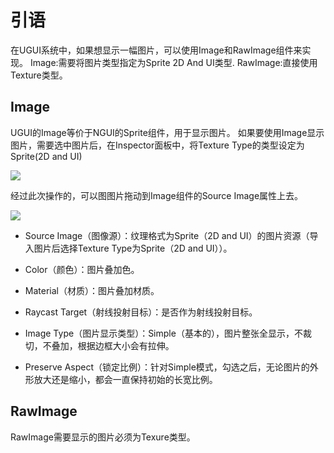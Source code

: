 # 引语

在UGUI系统中，如果想显示一幅图片，可以使用Image和RawImage组件来实现。
Image:需要将图片类型指定为Sprite 2D And UI类型.
RawImage:直接使用Texture类型。

## Image

UGUI的Image等价于NGUI的Sprite组件，用于显示图片。
如果要使用Image显示图片，需要选中图片后，在Inspector面板中，将Texture Type的类型设定为
Sprite(2D and UI)

![](https://nts.newbieol.com/static/k25/02_%E6%B8%B8%E6%88%8F%E5%BC%95%E6%93%8E%E6%A0%B8%E5%BF%83/19_UI%E7%B3%BB%E7%BB%9F_UGUI%E5%9B%BE%E5%BD%A2%E7%BB%84%E4%BB%B6/images/20170422081550.jpg)

经过此次操作的，可以图图片拖动到Image组件的Source Image属性上去。

![](https://nts.newbieol.com/static/k25/02_%E6%B8%B8%E6%88%8F%E5%BC%95%E6%93%8E%E6%A0%B8%E5%BF%83/19_UI%E7%B3%BB%E7%BB%9F_UGUI%E5%9B%BE%E5%BD%A2%E7%BB%84%E4%BB%B6/images/20170422081812.jpg)

* Source Image（图像源）：纹理格式为Sprite（2D and UI）的图片资源（导入图片后选择Texture Type为Sprite（2D and UI））。

* Color（颜色）：图片叠加色。

* Material（材质）：图片叠加材质。

* Raycast Target（射线投射目标）：是否作为射线投射目标。

* Image Type（图片显示类型）：Simple（基本的），图片整张全显示，不裁切，不叠加，根据边框大小会有拉伸。

* Preserve Aspect（锁定比例）：针对Simple模式，勾选之后，无论图片的外形放大还是缩小，都会一直保持初始的长宽比例。

## RawImage

RawImage需要显示的图片必须为Texure类型。

